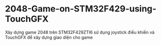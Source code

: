# 2048-Game-on-STM32F429-using-TouchGFX
Xây dựng game 2048 trên STM32F429ZTI6 sử dụng joystick điều khiển và TouchGFX để xây dựng giao diện cho game
